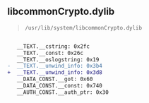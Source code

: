 ## libcommonCrypto.dylib

> `/usr/lib/system/libcommonCrypto.dylib`

```diff

   __TEXT.__cstring: 0x2fc
   __TEXT.__const: 0x26c
   __TEXT.__oslogstring: 0x19
-  __TEXT.__unwind_info: 0x3b4
+  __TEXT.__unwind_info: 0x3d8
   __DATA_CONST.__got: 0x60
   __DATA_CONST.__const: 0x740
   __AUTH_CONST.__auth_ptr: 0x30

```
